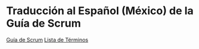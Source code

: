 # Traducción al Español (México) de la Guía de Scrum

[Guía de Scrum](2016-Scrum-Guide-es_MX.md)
[Lista de Términos](terminology.md)

